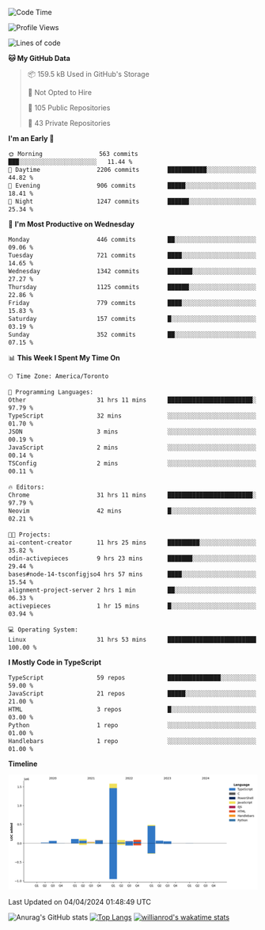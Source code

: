 <!--START_SECTION:waka-->
![Code Time](http://img.shields.io/badge/Code%20Time-1%2C380%20hrs%2019%20mins-blue)

![Profile Views](http://img.shields.io/badge/Profile%20Views-0-blue)

![Lines of code](https://img.shields.io/badge/From%20Hello%20World%20I%27ve%20Written-2.8%20million%20lines%20of%20code-blue)

**🐱 My GitHub Data** 

> 📦 159.5 kB Used in GitHub's Storage 
 > 
> 🚫 Not Opted to Hire
 > 
> 📜 105 Public Repositories 
 > 
> 🔑 43 Private Repositories 
 > 
**I'm an Early 🐤** 

```text
🌞 Morning                563 commits         ███░░░░░░░░░░░░░░░░░░░░░░   11.44 % 
🌆 Daytime                2206 commits        ███████████░░░░░░░░░░░░░░   44.82 % 
🌃 Evening                906 commits         █████░░░░░░░░░░░░░░░░░░░░   18.41 % 
🌙 Night                  1247 commits        ██████░░░░░░░░░░░░░░░░░░░   25.34 % 
```
📅 **I'm Most Productive on Wednesday** 

```text
Monday                   446 commits         ██░░░░░░░░░░░░░░░░░░░░░░░   09.06 % 
Tuesday                  721 commits         ████░░░░░░░░░░░░░░░░░░░░░   14.65 % 
Wednesday                1342 commits        ███████░░░░░░░░░░░░░░░░░░   27.27 % 
Thursday                 1125 commits        ██████░░░░░░░░░░░░░░░░░░░   22.86 % 
Friday                   779 commits         ████░░░░░░░░░░░░░░░░░░░░░   15.83 % 
Saturday                 157 commits         █░░░░░░░░░░░░░░░░░░░░░░░░   03.19 % 
Sunday                   352 commits         ██░░░░░░░░░░░░░░░░░░░░░░░   07.15 % 
```


📊 **This Week I Spent My Time On** 

```text
🕑︎ Time Zone: America/Toronto

💬 Programming Languages: 
Other                    31 hrs 11 mins      ████████████████████████░   97.79 % 
TypeScript               32 mins             ░░░░░░░░░░░░░░░░░░░░░░░░░   01.70 % 
JSON                     3 mins              ░░░░░░░░░░░░░░░░░░░░░░░░░   00.19 % 
JavaScript               2 mins              ░░░░░░░░░░░░░░░░░░░░░░░░░   00.14 % 
TSConfig                 2 mins              ░░░░░░░░░░░░░░░░░░░░░░░░░   00.11 % 

🔥 Editors: 
Chrome                   31 hrs 11 mins      ████████████████████████░   97.79 % 
Neovim                   42 mins             █░░░░░░░░░░░░░░░░░░░░░░░░   02.21 % 

🐱‍💻 Projects: 
ai-content-creator       11 hrs 25 mins      █████████░░░░░░░░░░░░░░░░   35.82 % 
odin-activepieces        9 hrs 23 mins       ███████░░░░░░░░░░░░░░░░░░   29.44 % 
bases#node-14-tsconfigjso4 hrs 57 mins       ████░░░░░░░░░░░░░░░░░░░░░   15.54 % 
alignment-project-server 2 hrs 1 min         ██░░░░░░░░░░░░░░░░░░░░░░░   06.33 % 
activepieces             1 hr 15 mins        █░░░░░░░░░░░░░░░░░░░░░░░░   03.94 % 

💻 Operating System: 
Linux                    31 hrs 53 mins      █████████████████████████   100.00 % 
```

**I Mostly Code in TypeScript** 

```text
TypeScript               59 repos            ███████████████░░░░░░░░░░   59.00 % 
JavaScript               21 repos            █████░░░░░░░░░░░░░░░░░░░░   21.00 % 
HTML                     3 repos             █░░░░░░░░░░░░░░░░░░░░░░░░   03.00 % 
Python                   1 repo              ░░░░░░░░░░░░░░░░░░░░░░░░░   01.00 % 
Handlebars               1 repo              ░░░░░░░░░░░░░░░░░░░░░░░░░   01.00 % 
```



**Timeline**

![Lines of Code chart](https://raw.githubusercontent.com/wise-introvert/wise-introvert/master/assets/bar_graph.png)


 Last Updated on 04/04/2024 01:48:49 UTC
<!--END_SECTION:waka-->

![Anurag's GitHub stats](https://github-readme-stats.vercel.app/api?username=wise-introvert&count_private=true&show_icons=true)
[![Top Langs](https://github-readme-stats.vercel.app/api/top-langs/?username=wise-introvert&langs_count=10)](https://github.com/anuraghazra/github-readme-stats)
[![willianrod's wakatime stats](https://github-readme-stats.vercel.app/api/wakatime?username=wiseintrovert)](https://github.com/anuraghazra/github-readme-stats)
